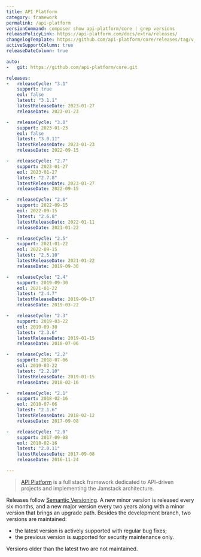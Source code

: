 ```yaml
---
title: API Platform
category: framework
permalink: /api-platform
versionCommand: composer show api-platform/core | grep versions
releasePolicyLink: https://api-platform.com/docs/extra/releases/
changelogTemplate: https://github.com/api-platform/core/releases/tag/v__LATEST__
activeSupportColumn: true
releaseDateColumn: true

auto:
-   git: https://github.com/api-platform/core.git

releases:
-   releaseCycle: "3.1"
    support: true
    eol: false
    latest: "3.1.1"
    latestReleaseDate: 2023-01-27
    releaseDate: 2023-01-23

-   releaseCycle: "3.0"
    support: 2023-01-23
    eol: false
    latest: "3.0.11"
    latestReleaseDate: 2023-01-23
    releaseDate: 2022-09-15

-   releaseCycle: "2.7"
    support: 2023-01-27
    eol: 2023-01-27
    latest: "2.7.8"
    latestReleaseDate: 2023-01-27
    releaseDate: 2022-09-15

-   releaseCycle: "2.6"
    support: 2022-09-15
    eol: 2022-09-15
    latest: "2.6.8"
    latestReleaseDate: 2022-01-11
    releaseDate: 2021-01-22

-   releaseCycle: "2.5"
    support: 2021-01-22
    eol: 2022-09-15
    latest: "2.5.10"
    latestReleaseDate: 2021-01-22
    releaseDate: 2019-09-30

-   releaseCycle: "2.4"
    support: 2019-09-30
    eol: 2021-01-22
    latest: "2.4.7"
    latestReleaseDate: 2019-09-17
    releaseDate: 2019-03-22

-   releaseCycle: "2.3"
    support: 2019-03-22
    eol: 2019-09-30
    latest: "2.3.6"
    latestReleaseDate: 2019-01-15
    releaseDate: 2018-07-06

-   releaseCycle: "2.2"
    support: 2018-07-06
    eol: 2019-03-22
    latest: "2.2.10"
    latestReleaseDate: 2019-01-15
    releaseDate: 2018-02-16

-   releaseCycle: "2.1"
    support: 2018-02-16
    eol: 2018-07-06
    latest: "2.1.6"
    latestReleaseDate: 2018-02-12
    releaseDate: 2017-09-08

-   releaseCycle: "2.0"
    support: 2017-09-08
    eol: 2018-02-16
    latest: "2.0.11"
    latestReleaseDate: 2017-09-08
    releaseDate: 2016-11-24

---
```


> [API Platform](https://api-platform.com/) is a full stack framework dedicated to API-driven projects and implementing the Jamstack architecture.

Releases follow [Semantic Versioning](https://semver.org/). A new minor version is released every six months, and a new major version every two years along with a minor version that brings an upgrade path. Besides the development branch, two versions are maintained:

- the latest version is actively supported with regular bug fixes;
- the previous version is supported for security maintenance only.

Versions older than the latest two are not maintained.
